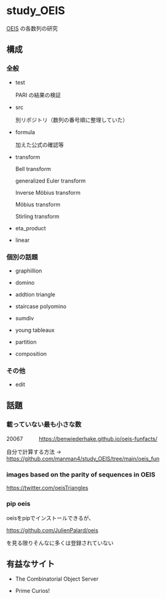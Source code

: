 # study_OEIS

[OEIS](https://oeis.org/) の各数列の研究

## 構成

### 全般

- test
 
    PARI の結果の検証

- src

    別リポジトリ（数列の番号順に整理していた）
    
- formula

    加えた公式の確認等
    
- transform

    Bell transform
    
    generalized Euler transform
    
    Inverse Möbius transform

    Möbius transform
    
    Stirling transform
    
- eta_product

- linear

### 個別の話題

- graphillion

- domino

- addtion triangle

- staircase polyomino

- sumdiv

- young tableaux

- partition

- composition

### その他

- edit



## 話題

### 載っていない最も小さな数　

20067　　　https://benwiederhake.github.io/oeis-funfacts/

自分で計算する方法 → https://github.com/manman4/study_OEIS/tree/main/oeis_fun

### images based on the parity of sequences in OEIS 

https://twitter.com/oeisTriangles

### pip oeis

oeisをpipでインストールできるが、

https://github.com/JulienPalard/oeis

を見る限りそんなに多くは登録されていない


## 有益なサイト

* The Combinatorial Object Server

* Prime Curios!
